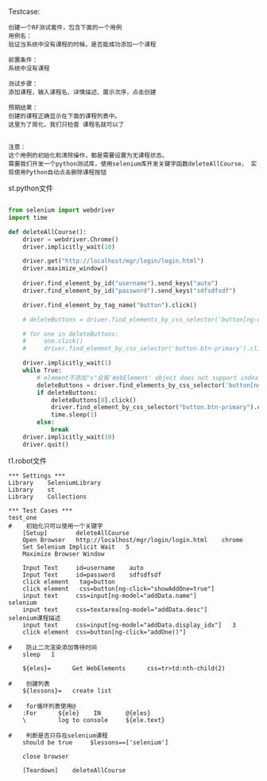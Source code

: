 Testcase:

    创建一个RF测试套件，包含下面的一个用例
    用例名：
    验证当系统中没有课程的时候，是否能成功添加一个课程
    
    前置条件：
    系统中没有课程
    
    测试步骤：
    添加课程，输入课程名、详情描述、展示次序，点击创建
    
    预期结果：
    创建的课程正确显示在下面的课程列表中。
    这里为了简化，我们只检查 课程名就可以了
    
    
    注意：
    这个用例的初始化和清除操作，都是需要设置为无课程状态。
    需要我们开发一个python测试库，使用selenium库开发关键字函数deleteAllCourse， 实现使用Python自动点击删除课程按钮
    
  
st.python文件
```python

from selenium import webdriver
import time

def deleteAllCourse():
    driver = webdriver.Chrome()
    driver.implicitly_wait(10)

    driver.get("http://localhost/mgr/login/login.html")
    driver.maximize_window()
    
    driver.find_element_by_id("username").send_keys("auto")
    driver.find_element_by_id("password").send_keys("sdfsdfsdf")

    driver.find_element_by_tag_name("button").click()

    # deleteButtons = driver.find_elements_by_css_selector('button[ng-click="delOne(one)"]')

    # for one in deleteButtons:
    #     one.click()
    #     driver.find_element_by_css_selector('button.btn-primary').click()

    driver.implicitly_wait(1)
    while True:
        # element不添加"s"会报'WebElement' object does not support indexing 问题
        deleteButtons = driver.find_elements_by_css_selector('button[ng-click="delOne(one)"]')
        if deleteButtons:
            deleteButtons[0].click()
            driver.find_element_by_css_selector("button.btn-primary").click()
            time.sleep(1)
        else:
            break
    driver.implicitly_wait(10)
    driver.quit()
```

t1.robot文件
```robotframework
*** Settings ***
Library    SeleniumLibrary
Library    st
Library    Collections

*** Test Cases ***
test_one
#    初始化只可以使用一个关键字
    [Setup]        deleteAllCourse
    Open Browser   http://localhost/mgr/login/login.html    chrome
    Set Selenium Implicit Wait   5
    Maximize Browser Window

    Input Text     id=username    auto
    Input Text     id=password    sdfsdfsdf
    click element   tag=button
    click element   css=button[ng-click="showAddOne=true"]
    input text     css=input[ng-model="addData.name"]          selenium
    input text     css=textarea[ng-model="addData.desc"]       selenium课程描述
    input text     css=input[ng-model="addData.display_idx"]   3
    click element  css=button[ng-click="addOne()"]

#    防止二次渲染添加等待时间
    sleep   1

    ${eles}=      Get WebElements      css=tr>td:nth-child(2)

#    创建列表
    ${lessons}=   create list

#    for循环列表使用@
    :For      ${ele}    IN       @{eles}
    \         log to console     ${ele.text}

#    判断是否只存在selenium课程
    should be true     $lessons==['selenium']

    close browser

    [Teardown]    deleteAllCourse
```
